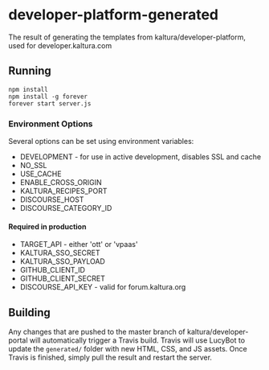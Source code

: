 # developer-platform-generated
The result of generating the templates from kaltura/developer-platform, used for developer.kaltura.com

## Running
```
npm install
npm install -g forever
forever start server.js
```

### Environment Options
Several options can be set using environment variables:

* DEVELOPMENT - for use in active development, disables SSL and cache
* NO_SSL
* USE_CACHE
* ENABLE_CROSS_ORIGIN
* KALTURA_RECIPES_PORT
* DISCOURSE_HOST
* DISCOURSE_CATEGORY_ID

#### Required in production
* TARGET_API - either 'ott' or 'vpaas'
* KALTURA_SSO_SECRET
* KALTURA_SSO_PAYLOAD
* GITHUB_CLIENT_ID
* GITHUB_CLIENT_SECRET
* DISCOURSE_API_KEY - valid for forum.kaltura.org

## Building
Any changes that are pushed to the master branch of kaltura/developer-portal
will automatically trigger a Travis build. Travis will use LucyBot to update the
`generated/` folder with new HTML, CSS, and JS assets. Once Travis is
finished, simply pull the result and restart the server.

